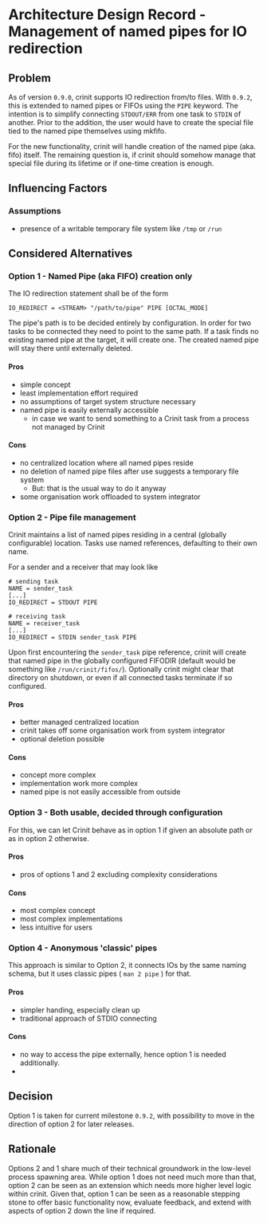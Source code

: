 # Architecture Design Record - Management of named pipes for IO redirection

## Problem

As of version `0.9.0`, crinit supports IO redirection from/to files. With `0.9.2`, this is extended to named pipes or
FIFOs using the `PIPE` keyword. The intention is to simplify connecting `STDOUT/ERR` from one task to `STDIN` of
another. Prior to the addition, the user would have to create the special file tied to the named pipe themselves using mkfifo.

For the new functionality, crinit will handle creation of the named pipe (aka. fifo) itself. The remaining question is, if crinit should
somehow manage that special file during its lifetime or if one-time creation is enough.

## Influencing Factors

### Assumptions

* presence of a writable temporary file system like `/tmp` or `/run`

## Considered Alternatives

### Option 1 - Named Pipe (aka FIFO) creation only

The IO redirection statement shall be of the form

```
IO_REDIRECT = <STREAM> "/path/to/pipe" PIPE [OCTAL_MODE]
```

The pipe's path is to be decided entirely by configuration. In order for two tasks to be connected they need to point
to the same path. If a task finds no existing named pipe at the target, it will create one. The created named pipe will stay there
until externally deleted.

#### Pros
* simple concept
* least implementation effort required
* no assumptions of target system structure necessary
* named pipe is easily externally accessible
    - in case we want to send something to a Crinit task from a process not managed by Crinit

#### Cons
* no centralized location where all named pipes reside
* no deletion of named pipe files after use suggests a temporary file system
    - But: that is the usual way to do it anyway
* some organisation work offloaded to system integrator

### Option 2 - Pipe file management

Crinit maintains a list of named pipes residing in a central (globally configurable) location. Tasks use named
references, defaulting to their own name.

For a sender and a receiver that may look like
```
# sending task
NAME = sender_task
[...]
IO_REDIRECT = STDOUT PIPE
```

```
# receiving task
NAME = receiver_task
[...]
IO_REDIRECT = STDIN sender_task PIPE
```

Upon first encountering the `sender_task` pipe reference, crinit will create that named pipe in the globally configured
FIFODIR (default would be something like `/run/crinit/fifos/`). Optionally crinit might clear that directory on
shutdown, or even if all connected tasks terminate if so configured.

#### Pros
* better managed centralized location
* crinit takes off some organisation work from system integrator
* optional deletion possible

#### Cons
* concept more complex
* implementation work more complex
* named pipe is not easily accessible from outside

### Option 3 - Both usable, decided through configuration

For this, we can let Crinit behave as in option 1 if given an absolute path or as in option 2 otherwise.

#### Pros
* pros of options 1 and 2 excluding complexity considerations

#### Cons
* most complex concept
* most complex implementations
* less intuitive for users
### Option 4 - Anonymous 'classic' pipes

This approach is similar to Option 2, it connects IOs by the same naming schema, but it uses classic pipes ( ```man 2 pipe``` ) for that.

#### Pros

* simpler handing, especially clean up
* traditional approach of STDIO connecting

#### Cons

* no way to access the pipe externally, hence option 1 is needed additionally.
* 



## Decision

Option 1 is taken for current milestone `0.9.2`, with possibility to move in the direction of option 2 for later
releases.

## Rationale

Options 2 and 1 share much of their technical groundwork in the low-level process spawning area. While option 1 does not
need much more than that, option 2 can be seen as an extension which needs more higher level logic within crinit. Given
that, option 1 can be seen as a reasonable stepping stone to offer basic functionality now, evaluate feedback, and
extend with aspects of option 2 down the line if required.
